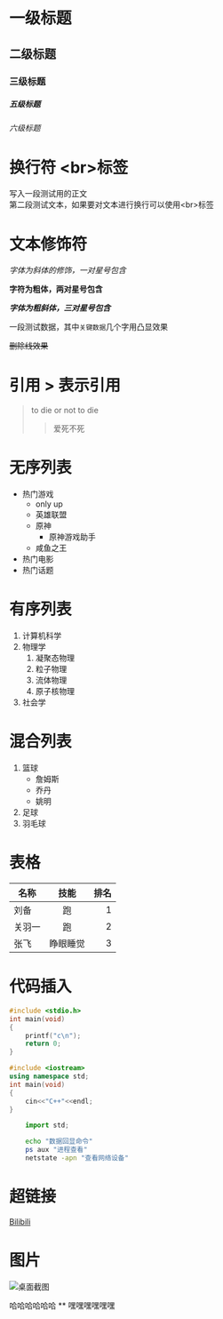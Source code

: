 # 一级标题
## 二级标题
### 三级标题
##### 五级标题
###### 六级标题

# 换行符 \<br\>标签
写入一段测试用的正文<br>第二段测试文本，如果要对文本进行换行可以使用\<br\>标签

# 文本修饰符

*字体为斜体的修饰，一对星号包含*

**字符为粗体，两对星号包含**

***字体为粗斜体，三对星号包含***

一段测试数据，其中`关键数据`几个字用凸显效果

~~删除线效果~~

# 引用 \> 表示引用

> to die or not to die
>> 爱死不死

# 无序列表

* 热门游戏 
  * only up
  * 英雄联盟
  * 原神
    * 原神游戏助手
  * 咸鱼之王
* 热门电影
* 热门话题

# 有序列表

1. 计算机科学
2. 物理学
   1. 凝聚态物理
   2. 粒子物理
   3. 流体物理
   4. 原子核物理
3. 社会学

# 混合列表

1. 篮球
   * 詹姆斯
   * 乔丹
   * 姚明
2. 足球
3. 羽毛球

# 表格

名称|技能|排名
---|:--:|--:
刘备|跑|1
关羽一|跑|2
张飞|睁眼睡觉|3

# 代码插入

```c
#include <stdio.h>
int main(void)
{
	printf("c\n");
	return 0;
}
```

```cpp
#include <iostream>
using namespace std;
int main(void)
{
	cin<<"C++"<<endl;
}
```

```python
	import std;
```

```bash
	echo "数据回显命令"
	ps aux "进程查看"
	netstate -apn "查看网络设备"
```

# 超链接

[Bilibili](https://www.bilibili.com "点击进入b站")


# 图片

![桌面截图](https://liuhao-aliyun-oss.oss-cn-beijing.aliyuncs.com/1672925096215.png "图片标题")


哈哈哈哈哈哈
**
嘿嘿嘿嘿嘿嘿
 
	


